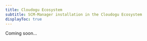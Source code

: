 ```yaml
---
title: Cloudogu Ecosystem
subtitle: SCM-Manager installation in the Cloudogu Ecosystem
displayToc: true
---
```


Coming soon...
